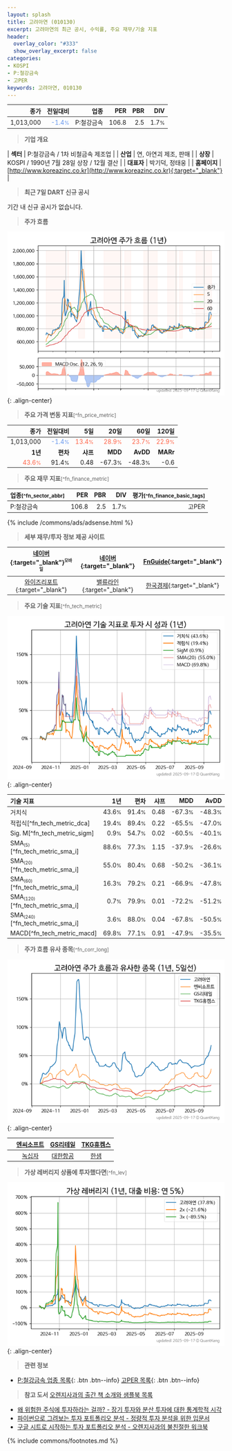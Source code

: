 ```yaml
---
layout: splash
title: 고려아연 (010130)
excerpt: 고려아연의 최근 공시, 수익률, 주요 재무/기술 지표
header:
  overlay_color: "#333"
  show_overlay_excerpt: false
categories:
- KOSPI
- P:철강금속
- 고PER
keywords: 고려아연, 010130
---
```


| **종가** | **전일대비** | **업종** | **PER** | **PBR** | **DIV** |
| -------: | -----------: | -------: | ------: | ------: | ------: |
| 1,013,000 | <span style="color: cornflowerblue">-1.4<small>%</small></span> | P:철강금속 | 106.8 | 2.5 | 1.7<small>%</small> |

<!-- more -->


> **기업 개요**<a id="company"></a>

| <span style="white-space:nowrap;">**섹터**</span> | P:철강금속 / 1차 비철금속 제조업 |
| <span style="white-space:nowrap;">**산업**</span> | 연, 아연괴 제조, 판매 |
| <span style="white-space:nowrap;">**상장**</span> | KOSPI / 1990년 7월 28일 상장 / 12월 결산 |
| <span style="white-space:nowrap;">**대표자**</span> | 박기덕, 정태웅 |
| <span style="white-space:nowrap;">**홈페이지**</span> | [http://www.koreazinc.co.kr](http://www.koreazinc.co.kr){:target="_blank"} |


> **최근 7일 DART 신규 공시**<a id="dart"></a>

기간 내 신규 공시가 없습니다.


> **주가 흐름**<a id="price"></a>

![010130](/stock/images/010130.png){: .align-center}


> **주요 가격 변동 지표**<small>[^fn_price_metric]</small>

| **종가** | **전일대비** | **5일** | **20일** | **60일** | **120일** |
| -------: | -----------: | ------: | -------: | -------: | --------: |
| 1,013,000 | <span style="color: cornflowerblue">-1.4<small>%</small></span> | <span style="color: tomato">13.4<small>%</small></span> | <span style="color: tomato">28.9<small>%</small></span> | <span style="color: tomato">23.7<small>%</small></span> | <span style="color: tomato">22.9<small>%</small></span> |
| **1년** | **편차** | **샤프** | **MDD** | **AvDD** | **MARr** |
| <span style="color: tomato">43.6<small>%</small></span> | 91.4<small>%</small> | 0.48 | -67.3<small>%</small> | -48.3<small>%</small> | -0.6 |


> **주요 재무 지표**<small>[^fn_finance_metric]</small>

| **업종**<small>[^fn_sector_abbr]</small> | **PER** | **PBR** | **DIV** | **평가**<small>[^fn_finance_basic_tags]</small> |
| :--------------------------------------- | ------: | ------: | ------: | ----------------------------------------------: |
| P:철강금속 | 106.8 | 2.5 | 1.7<small>%</small> | 고PER |



{% include /commons/ads/adsense.html %}

> **세부 재무/투자 정보 제공 사이트**

| [네이버](https://m.stock.naver.com/domestic/stock/010130/finance/summary){:target="_blank"}<sup><small>모바일</small></sup> | [네이버](https://finance.naver.com/item/coinfo.naver?code=010130){:target="_blank"} | [FnGuide](https://comp.fnguide.com/SVO2/ASP/SVD_Invest.asp?gicode=A010130&MenuYn=Y){:target="_blank"} |
| :---: | :---: | :---: |
| [와이즈리포트](https://comp.wisereport.co.kr/company/c1040001.aspx?cmp_cd=010130){:target="_blank"} | [밸류라인](https://www.valueline.co.kr/finance/summary/010130){:target="_blank"} | [한국경제](https://markets.hankyung.com/stock/010130/financial-summary){:target="_blank"} |


> **주요 기술 지표**<small>[^fn_tech_metric]</small>


![010130](/stock/images/010130_tech.png){: .align-center}

| **기술 지표** | **1년** | **편차** | **샤프** | **MDD** | **AvDD** |
| :------------ | ------: | -----------: | -------: | ------: | -------: |
| 거치식 | 43.6<small>%</small> | 91.4<small>%</small> | 0.48 | -67.3<small>%</small> | -48.3<small>%</small> |
| 적립식[^fn_tech_metric_dca] | 19.4<small>%</small> | 89.4<small>%</small> | 0.22 | -65.5<small>%</small> | -47.0<small>%</small> |
| Sig. M[^fn_tech_metric_sigm] | 0.9<small>%</small> | 54.7<small>%</small> | 0.02 | -60.5<small>%</small> | -40.1<small>%</small> |
| SMA<small><sub>(5)</sub></small>[^fn_tech_metric_sma_i] | 88.6<small>%</small> | 77.3<small>%</small> | 1.15 | -37.9<small>%</small> | -26.6<small>%</small> |
| SMA<small><sub>(20)</sub></small>[^fn_tech_metric_sma_i] | 55.0<small>%</small> | 80.4<small>%</small> | 0.68 | -50.2<small>%</small> | -36.1<small>%</small> |
| SMA<small><sub>(60)</sub></small>[^fn_tech_metric_sma_i] | 16.3<small>%</small> | 79.2<small>%</small> | 0.21 | -66.9<small>%</small> | -47.8<small>%</small> |
| SMA<small><sub>(120)</sub></small>[^fn_tech_metric_sma_i] | 0.7<small>%</small> | 79.9<small>%</small> | 0.01 | -72.2<small>%</small> | -51.2<small>%</small> |
| SMA<small><sub>(240)</sub></small>[^fn_tech_metric_sma_i] | 3.6<small>%</small> | 88.0<small>%</small> | 0.04 | -67.8<small>%</small> | -50.5<small>%</small> |
| MACD[^fn_tech_metric_macd] | 69.8<small>%</small> | 77.1<small>%</small> | 0.91 | -47.9<small>%</small> | -35.5<small>%</small> |


> **주가 흐름 유사 종목**<a id="corr"></a><small>[^fn_corr_long]</small>

![010130](/stock/images/010130_corr.png){: .align-center}

|       | [엔씨소프트](/036570/) | [GS리테일](/007070/) | [TKG휴켐스](/069260/) |
| :---: | :------------------------------------: | :------------------------------------: | :------------------------------------: |
|       | [녹십자](/006280/) | [대한항공](/003490/) | [한샘](/009240/) |


> **가상 레버리지 상품에 투자했다면**<a id="2x"></a><small>[^fn_lev]</small>

![010130](/stock/images/010130_2x.png){: .align-center}


> **관련 정보**

- [P:철강금속 업종 목록](/stats/sector/kospi_업종_철강금속_종목/){: .btn .btn--info} [고PER 목록](/fn/fn_high_per/){: .btn .btn--info}

> **참고 도서** [오렌지사과의 출간 책 소개와 샘플북 목록](https://kongdori.tistory.com/691)

- [왜 위험한 주식에 투자하라는 걸까? - 장기 투자와 분산 투자에 대한 통계학적 시각](https://kongdori.tistory.com/421)
- [파이썬으로 그려보는 투자 포트폴리오 분석  - 정량적 투자 분석을 위한 입문서](https://kongdori.tistory.com/643)
- [구글 시트로 시작하는 투자 포트폴리오 분석 - 오렌지사과의 불친절한 워크북](https://kongdori.tistory.com/449)


{% include commons/footnotes.md %}